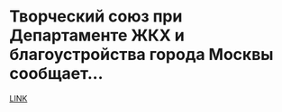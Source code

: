 # Творческий союз при Департаменте ЖКХ и благоустройства города Москвы сообщает...



[LINK](https://varlamov.ru/1039753.html)